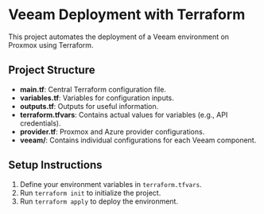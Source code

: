 # Veeam Deployment with Terraform

This project automates the deployment of a Veeam environment on Proxmox using Terraform.

## Project Structure
- **main.tf**: Central Terraform configuration file.
- **variables.tf**: Variables for configuration inputs.
- **outputs.tf**: Outputs for useful information.
- **terraform.tfvars**: Contains actual values for variables (e.g., API credentials).
- **provider.tf**: Proxmox and Azure provider configurations.
- **veeam/**: Contains individual configurations for each Veeam component.

## Setup Instructions
1. Define your environment variables in `terraform.tfvars`.
2. Run `terraform init` to initialize the project.
3. Run `terraform apply` to deploy the environment.
